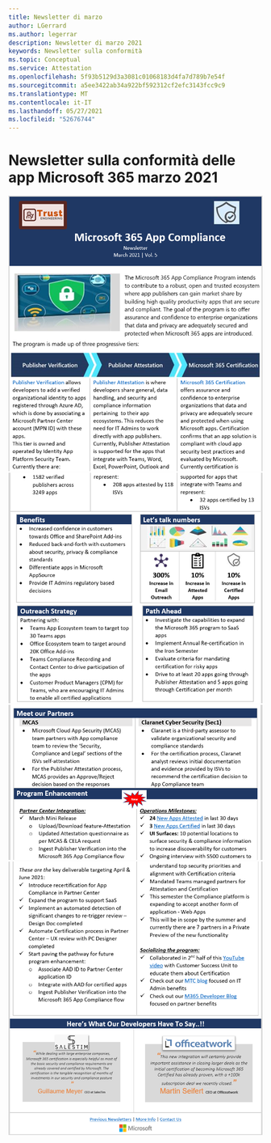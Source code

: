 ```yaml
---
title: Newsletter di marzo
author: LGerrard
ms.author: legerrar
description: Newsletter di marzo 2021
keywords: Newsletter sulla conformità
ms.topic: Conceptual
ms.service: Attestation
ms.openlocfilehash: 5f93b5129d3a3081c01068183d4fa7d789b7e54f
ms.sourcegitcommit: a5ee3422ab34a922bf592312cf2efc3143fcc9c9
ms.translationtype: MT
ms.contentlocale: it-IT
ms.lasthandoff: 05/27/2021
ms.locfileid: "52676744"
---
```

# <a name="march-2021-microsoft-365-app-compliance-newsletter"></a>Newsletter sulla conformità delle app Microsoft 365 marzo 2021

![1 ](../media/March1.PNG)
 ![ marzo 2 ](../media/March2.PNG)
 ![ marzo 3 ](../media/March3.PNG)
 ![ marzo 4](../media/March4.PNG)
